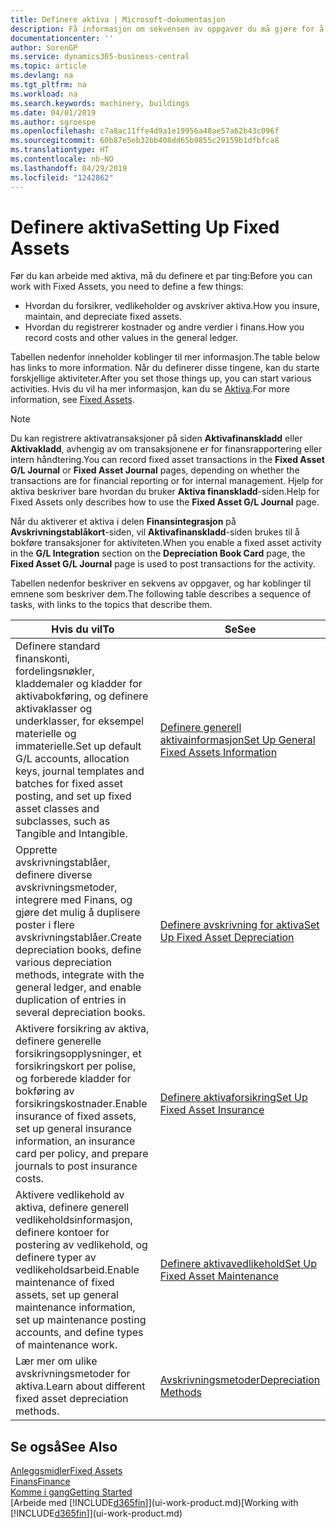 ```yaml
---
title: Definere aktiva | Microsoft-dokumentasjon
description: Få informasjon om sekvensen av oppgaver du må gjøre for å definere aktiva, for eksempel maskiner eller bygninger.
documentationcenter: ''
author: SorenGP
ms.service: dynamics365-business-central
ms.topic: article
ms.devlang: na
ms.tgt_pltfrm: na
ms.workload: na
ms.search.keywords: machinery, buildings
ms.date: 04/01/2019
ms.author: sgroespe
ms.openlocfilehash: c7a8ac11ffe4d9a1e19956a40ae57a62b43c096f
ms.sourcegitcommit: 60b87e5eb32bb408dd65b9855c29159b1dfbfca8
ms.translationtype: HT
ms.contentlocale: nb-NO
ms.lasthandoff: 04/29/2019
ms.locfileid: "1242862"
---
```

# <a name="setting-up-fixed-assets"></a><span data-ttu-id="19494-103">Definere aktiva</span><span class="sxs-lookup"><span data-stu-id="19494-103">Setting Up Fixed Assets</span></span>
<span data-ttu-id="19494-104">Før du kan arbeide med aktiva, må du definere et par ting:</span><span class="sxs-lookup"><span data-stu-id="19494-104">Before you can work with Fixed Assets, you need to define a few things:</span></span>  

* <span data-ttu-id="19494-105">Hvordan du forsikrer, vedlikeholder og avskriver aktiva.</span><span class="sxs-lookup"><span data-stu-id="19494-105">How you insure, maintain, and depreciate fixed assets.</span></span>  
* <span data-ttu-id="19494-106">Hvordan du registrerer kostnader og andre verdier i finans.</span><span class="sxs-lookup"><span data-stu-id="19494-106">How you record costs and other values in the general ledger.</span></span>  

<span data-ttu-id="19494-107">Tabellen nedenfor inneholder koblinger til mer informasjon.</span><span class="sxs-lookup"><span data-stu-id="19494-107">The table below has links to more information.</span></span> <span data-ttu-id="19494-108">Når du definerer disse tingene, kan du starte forskjellige aktiviteter.</span><span class="sxs-lookup"><span data-stu-id="19494-108">After you set those things up, you can start various activities.</span></span> <span data-ttu-id="19494-109">Hvis du vil ha mer informasjon, kan du se [Aktiva](fa-manage.md).</span><span class="sxs-lookup"><span data-stu-id="19494-109">For more information, see [Fixed Assets](fa-manage.md).</span></span>  

> [!NOTE]  
>   <span data-ttu-id="19494-110">Du kan registrere aktivatransaksjoner på siden **Aktivafinanskladd** eller **Aktivakladd**, avhengig av om transaksjonene er for finansrapportering eller intern håndtering.</span><span class="sxs-lookup"><span data-stu-id="19494-110">You can record fixed asset transactions in the **Fixed Asset G/L Journal** or **Fixed Asset Journal** pages, depending on whether the transactions are for financial reporting or for internal management.</span></span> <span data-ttu-id="19494-111">Hjelp for aktiva beskriver bare hvordan du bruker **Aktiva finanskladd**-siden.</span><span class="sxs-lookup"><span data-stu-id="19494-111">Help for Fixed Assets only describes how to use the **Fixed Asset G/L Journal** page.</span></span>  

<span data-ttu-id="19494-112">Når du aktiverer et aktiva i delen **Finansintegrasjon** på **Avskrivningstablåkort**-siden, vil **Aktivafinanskladd**-siden brukes til å bokføre transaksjoner for aktiviteten.</span><span class="sxs-lookup"><span data-stu-id="19494-112">When you enable a fixed asset activity in the **G/L Integration** section on the **Depreciation Book Card** page, the **Fixed Asset G/L Journal** page is used to post transactions for the activity.</span></span>

<span data-ttu-id="19494-113">Tabellen nedenfor beskriver en sekvens av oppgaver, og har koblinger til emnene som beskriver dem.</span><span class="sxs-lookup"><span data-stu-id="19494-113">The following table describes a sequence of tasks, with links to the topics that describe them.</span></span>  

| <span data-ttu-id="19494-114">Hvis du vil</span><span class="sxs-lookup"><span data-stu-id="19494-114">To</span></span> | <span data-ttu-id="19494-115">Se</span><span class="sxs-lookup"><span data-stu-id="19494-115">See</span></span> |
| --- | --- |
| <span data-ttu-id="19494-116">Definere standard finanskonti, fordelingsnøkler, kladdemaler og kladder for aktivabokføring, og definere aktivaklasser og underklasser, for eksempel materielle og immaterielle.</span><span class="sxs-lookup"><span data-stu-id="19494-116">Set up default G/L accounts, allocation keys, journal templates and batches for fixed asset posting, and set up fixed asset classes and subclasses, such as Tangible and Intangible.</span></span> |[<span data-ttu-id="19494-117">Definere generell aktivainformasjon</span><span class="sxs-lookup"><span data-stu-id="19494-117">Set Up General Fixed Assets Information</span></span>](fa-how-setup-general.md) |
| <span data-ttu-id="19494-118">Opprette avskrivningstablåer, definere diverse avskrivningsmetoder, integrere med Finans, og gjøre det mulig å duplisere poster i flere avskrivningstablåer.</span><span class="sxs-lookup"><span data-stu-id="19494-118">Create depreciation books, define various depreciation methods, integrate with the general ledger, and enable duplication of entries in several depreciation books.</span></span> |[<span data-ttu-id="19494-119">Definere avskrivning for aktiva</span><span class="sxs-lookup"><span data-stu-id="19494-119">Set Up Fixed Asset Depreciation</span></span>](fa-how-setup-depreciation.md) |
| <span data-ttu-id="19494-120">Aktivere forsikring av aktiva, definere generelle forsikringsopplysninger, et forsikringskort per polise, og forberede kladder for bokføring av forsikringskostnader.</span><span class="sxs-lookup"><span data-stu-id="19494-120">Enable insurance of fixed assets, set up general insurance information, an insurance card per policy, and prepare journals to post insurance costs.</span></span> |[<span data-ttu-id="19494-121">Definere aktivaforsikring</span><span class="sxs-lookup"><span data-stu-id="19494-121">Set Up Fixed Asset Insurance</span></span>](fa-how-setup-insurance.md) |
| <span data-ttu-id="19494-122">Aktivere vedlikehold av aktiva, definere generell vedlikeholdsinformasjon, definere kontoer for postering av vedlikehold, og definere typer av vedlikeholdsarbeid.</span><span class="sxs-lookup"><span data-stu-id="19494-122">Enable maintenance of fixed assets, set up general maintenance information, set up maintenance posting accounts, and define types of maintenance work.</span></span> |[<span data-ttu-id="19494-123">Definere aktivavedlikehold</span><span class="sxs-lookup"><span data-stu-id="19494-123">Set Up Fixed Asset Maintenance</span></span>](fa-how-setup-maintenance.md) |
| <span data-ttu-id="19494-124">Lær mer om ulike avskrivningsmetoder for aktiva.</span><span class="sxs-lookup"><span data-stu-id="19494-124">Learn about different fixed asset depreciation methods.</span></span> |[<span data-ttu-id="19494-125">Avskrivningsmetoder</span><span class="sxs-lookup"><span data-stu-id="19494-125">Depreciation Methods</span></span>](fa-depreciation-methods.md) |

## <a name="see-also"></a><span data-ttu-id="19494-126">Se også</span><span class="sxs-lookup"><span data-stu-id="19494-126">See Also</span></span>
[<span data-ttu-id="19494-127">Anleggsmidler</span><span class="sxs-lookup"><span data-stu-id="19494-127">Fixed Assets</span></span>](fa-manage.md)  
[<span data-ttu-id="19494-128">Finans</span><span class="sxs-lookup"><span data-stu-id="19494-128">Finance</span></span>](finance.md)  
[<span data-ttu-id="19494-129">Komme i gang</span><span class="sxs-lookup"><span data-stu-id="19494-129">Getting Started</span></span>](product-get-started.md)  
<span data-ttu-id="19494-130">[Arbeide med [!INCLUDE[d365fin](includes/d365fin_md.md)]](ui-work-product.md)</span><span class="sxs-lookup"><span data-stu-id="19494-130">[Working with [!INCLUDE[d365fin](includes/d365fin_md.md)]](ui-work-product.md)</span></span>
